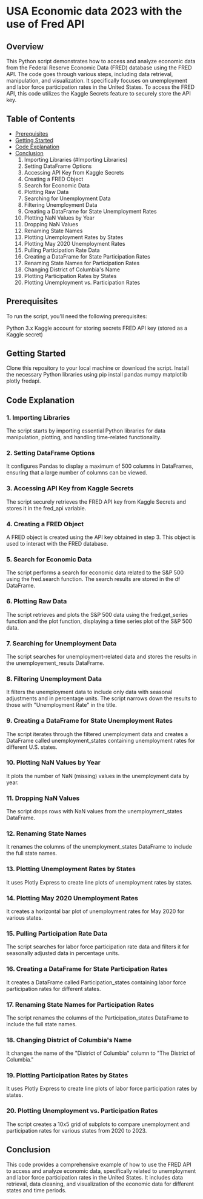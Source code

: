 # USA Economic data 2023 with the use of Fred API

## Overview

This Python script demonstrates how to access and analyze economic data from the Federal Reserve Economic Data (FRED) database using the FRED API. The code goes through various steps, including data retrieval, manipulation, and visualization. It specifically focuses on unemployment and labor force participation rates in the United States. To access the FRED API, this code utilizes the Kaggle Secrets feature to securely store the API key.

## Table of Contents

- [Prerequisites](#prerequisites)
- [Getting Started](#getting-started)
- [Code Explanation](#code-explanation)
- [Conclusion](#conclusion)
    1. Importing Libraries (#Importing Libraries)
    2. Setting DataFrame Options
    3. Accessing API Key from Kaggle Secrets
    4. Creating a FRED Object
    5. Search for Economic Data
    6. Plotting Raw Data
    7. Searching for Unemployment Data
    8. Filtering Unemployment Data
    9. Creating a DataFrame for State Unemployment Rates
    10. Plotting NaN Values by Year
    11. Dropping NaN Values
    12. Renaming State Names
    13. Plotting Unemployment Rates by States
    14. Plotting May 2020 Unemployment Rates
    15. Pulling Participation Rate Data
    16. Creating a DataFrame for State Participation Rates
    17. Renaming State Names for Participation Rates
    18. Changing District of Columbia's Name
    19. Plotting Participation Rates by States
    20. Plotting Unemployment vs. Participation Rates

## Prerequisites
To run the script, you'll need the following prerequisites:

Python 3.x
Kaggle account for storing secrets
FRED API key (stored as a Kaggle secret)

## Getting Started
Clone this repository to your local machine or download the script.
Install the necessary Python libraries using pip install pandas numpy matplotlib plotly fredapi.

## Code Explanation
### 1. Importing Libraries
The script starts by importing essential Python libraries for data manipulation, plotting, and handling time-related functionality.

### 2. Setting DataFrame Options
It configures Pandas to display a maximum of 500 columns in DataFrames, ensuring that a large number of columns can be viewed.

### 3. Accessing API Key from Kaggle Secrets
The script securely retrieves the FRED API key from Kaggle Secrets and stores it in the fred_api variable.

### 4. Creating a FRED Object
A FRED object is created using the API key obtained in step 3. This object is used to interact with the FRED database.

### 5. Search for Economic Data
The script performs a search for economic data related to the S&P 500 using the fred.search function. The search results are stored in the df DataFrame.

### 6. Plotting Raw Data
The script retrieves and plots the S&P 500 data using the fred.get_series function and the plot function, displaying a time series plot of the S&P 500 data.

### 7. Searching for Unemployment Data
The script searches for unemployment-related data and stores the results in the unemployement_resuts DataFrame.

### 8. Filtering Unemployment Data
It filters the unemployment data to include only data with seasonal adjustments and in percentage units. The script narrows down the results to those with "Unemployment Rate" in the title.

### 9. Creating a DataFrame for State Unemployment Rates
The script iterates through the filtered unemployment data and creates a DataFrame called unemployment_states containing unemployment rates for different U.S. states.

### 10. Plotting NaN Values by Year
It plots the number of NaN (missing) values in the unemployment data by year.

### 11. Dropping NaN Values
The script drops rows with NaN values from the unemployment_states DataFrame.

### 12. Renaming State Names
It renames the columns of the unemployment_states DataFrame to include the full state names.

### 13. Plotting Unemployment Rates by States
It uses Plotly Express to create line plots of unemployment rates by states.

### 14. Plotting May 2020 Unemployment Rates
It creates a horizontal bar plot of unemployment rates for May 2020 for various states.

### 15. Pulling Participation Rate Data
The script searches for labor force participation rate data and filters it for seasonally adjusted data in percentage units.

### 16. Creating a DataFrame for State Participation Rates
It creates a DataFrame called Participation_states containing labor force participation rates for different states.

### 17. Renaming State Names for Participation Rates
The script renames the columns of the Participation_states DataFrame to include the full state names.

### 18. Changing District of Columbia's Name
It changes the name of the "District of Columbia" column to "The District of Columbia."

### 19. Plotting Participation Rates by States
It uses Plotly Express to create line plots of labor force participation rates by states.

### 20. Plotting Unemployment vs. Participation Rates
The script creates a 10x5 grid of subplots to compare unemployment and participation rates for various states from 2020 to 2023.

## Conclusion
This code provides a comprehensive example of how to use the FRED API to access and analyze economic data, specifically related to unemployment and labor force participation rates in the United States. It includes data retrieval, data cleaning, and visualization of the economic data for different states and time periods.
